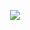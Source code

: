 <p align="center">
  <a href="https://github.com/DenverCoder1/readme-typing-svg"><img src="https://readme-typing-svg.herokuapp.com?font=Fira+Code&pause=1000&color=F77800FF&width=530&lines=Generar+reportes+de+Nmap+con+nmap-bootstrap
"></a>
</p>

<h1 align="center"></h1>
